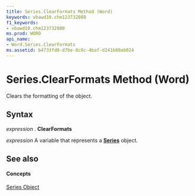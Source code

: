 ```yaml
---
title: Series.ClearFormats Method (Word)
keywords: vbawd10.chm123732080
f1_keywords:
- vbawd10.chm123732080
ms.prod: WORD
api_name:
- Word.Series.ClearFormats
ms.assetid: b4733fd8-d7be-8c8c-4baf-d241b80ab024
---
```



# Series.ClearFormats Method (Word)

Clears the formatting of the object.


## Syntax

 _expression_ . **ClearFormats**

 _expression_ A variable that represents a **[Series](series-object-word.md)** object.


## See also


#### Concepts


[Series Object](series-object-word.md)

